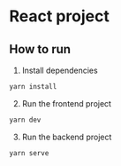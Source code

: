 # React project

## How to run

1. Install dependencies

```bash
yarn install
```

2. Run the frontend project

```bash
yarn dev
```

3. Run the backend project

```bash
yarn serve
```
